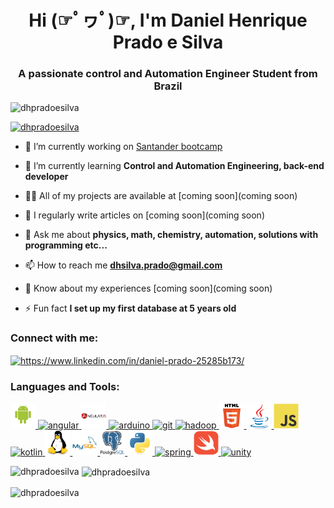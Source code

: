 <h1 align="center">Hi (☞ﾟヮﾟ)☞, I'm Daniel Henrique Prado e Silva</h1>
<h3 align="center">A passionate control and Automation Engineer Student from Brazil</h3>

<p align="left"> <img src="https://komarev.com/ghpvc/?username=dhpradoesilva&label=Profile%20views&color=0e75b6&style=flat" alt="dhpradoesilva" /> </p>

<p align="left"> <a href="https://github.com/ryo-ma/github-profile-trophy"><img src="https://github-profile-trophy.vercel.app/?username=dhpradoesilva" alt="dhpradoesilva" /></a> </p>

- 🔭 I’m currently working on [Santander bootcamp](https://web.digitalinnovation.one/track/santander-fullstack-developer)

- 🌱 I’m currently learning **Control and Automation Engineering, back-end developer**

- 👨‍💻 All of my projects are available at [coming soon](coming soon)

- 📝 I regularly write articles on [coming soon](coming soon)

- 💬 Ask me about **physics, math, chemistry, automation, solutions with programming etc...**

- 📫 How to reach me **dhsilva.prado@gmail.com**

- 📄 Know about my experiences [coming soon](coming soon)

- ⚡ Fun fact **I set up my first database at 5 years old**

<h3 align="left">Connect with me:</h3>
<p align="left">
<a href="https://linkedin.com/in/https://www.linkedin.com/in/daniel-prado-25285b173/" target="blank"><img align="center" src="https://raw.githubusercontent.com/rahuldkjain/github-profile-readme-generator/master/src/images/icons/Social/linked-in-alt.svg" alt="https://www.linkedin.com/in/daniel-prado-25285b173/" height="30" width="40" /></a>
</p>

<h3 align="left">Languages and Tools:</h3>
<p align="left"> <a href="https://developer.android.com" target="_blank"> <img src="https://raw.githubusercontent.com/devicons/devicon/master/icons/android/android-original-wordmark.svg" alt="android" width="40" height="40"/> </a> <a href="https://angular.io" target="_blank"> <img src="https://angular.io/assets/images/logos/angular/angular.svg" alt="angular" width="40" height="40"/> </a> <a href="https://angular.io" target="_blank"> <img src="https://raw.githubusercontent.com/devicons/devicon/master/icons/angularjs/angularjs-original-wordmark.svg" alt="angularjs" width="40" height="40"/> </a> <a href="https://www.arduino.cc/" target="_blank"> <img src="https://cdn.worldvectorlogo.com/logos/arduino-1.svg" alt="arduino" width="40" height="40"/> </a> <a href="https://git-scm.com/" target="_blank"> <img src="https://www.vectorlogo.zone/logos/git-scm/git-scm-icon.svg" alt="git" width="40" height="40"/> </a> <a href="https://hadoop.apache.org/" target="_blank"> <img src="https://www.vectorlogo.zone/logos/apache_hadoop/apache_hadoop-icon.svg" alt="hadoop" width="40" height="40"/> </a> <a href="https://www.w3.org/html/" target="_blank"> <img src="https://raw.githubusercontent.com/devicons/devicon/master/icons/html5/html5-original-wordmark.svg" alt="html5" width="40" height="40"/> </a> <a href="https://www.java.com" target="_blank"> <img src="https://raw.githubusercontent.com/devicons/devicon/master/icons/java/java-original.svg" alt="java" width="40" height="40"/> </a> <a href="https://developer.mozilla.org/en-US/docs/Web/JavaScript" target="_blank"> <img src="https://raw.githubusercontent.com/devicons/devicon/master/icons/javascript/javascript-original.svg" alt="javascript" width="40" height="40"/> </a> <a href="https://kotlinlang.org" target="_blank"> <img src="https://www.vectorlogo.zone/logos/kotlinlang/kotlinlang-icon.svg" alt="kotlin" width="40" height="40"/> </a> <a href="https://www.linux.org/" target="_blank"> <img src="https://raw.githubusercontent.com/devicons/devicon/master/icons/linux/linux-original.svg" alt="linux" width="40" height="40"/> </a> <a href="https://www.mysql.com/" target="_blank"> <img src="https://raw.githubusercontent.com/devicons/devicon/master/icons/mysql/mysql-original-wordmark.svg" alt="mysql" width="40" height="40"/> </a> <a href="https://www.postgresql.org" target="_blank"> <img src="https://raw.githubusercontent.com/devicons/devicon/master/icons/postgresql/postgresql-original-wordmark.svg" alt="postgresql" width="40" height="40"/> </a> <a href="https://www.python.org" target="_blank"> <img src="https://raw.githubusercontent.com/devicons/devicon/master/icons/python/python-original.svg" alt="python" width="40" height="40"/> </a> <a href="https://spring.io/" target="_blank"> <img src="https://www.vectorlogo.zone/logos/springio/springio-icon.svg" alt="spring" width="40" height="40"/> </a> <a href="https://developer.apple.com/swift/" target="_blank"> <img src="https://raw.githubusercontent.com/devicons/devicon/master/icons/swift/swift-original.svg" alt="swift" width="40" height="40"/> </a> <a href="https://unity.com/" target="_blank"> <img src="https://www.vectorlogo.zone/logos/unity3d/unity3d-icon.svg" alt="unity" width="40" height="40"/> </a> </p>

<p><img align="left" src="https://github-readme-stats.vercel.app/api/top-langs?username=dhpradoesilva&show_icons=true&locale=en&layout=compact" alt="dhpradoesilva" /></p>

<p>&nbsp;<img align="center" src="https://github-readme-stats.vercel.app/api?username=dhpradoesilva&show_icons=true&locale=en" alt="dhpradoesilva" /></p>

<p><img align="center" src="https://github-readme-streak-stats.herokuapp.com/?user=dhpradoesilva&" alt="dhpradoesilva" /></p>
